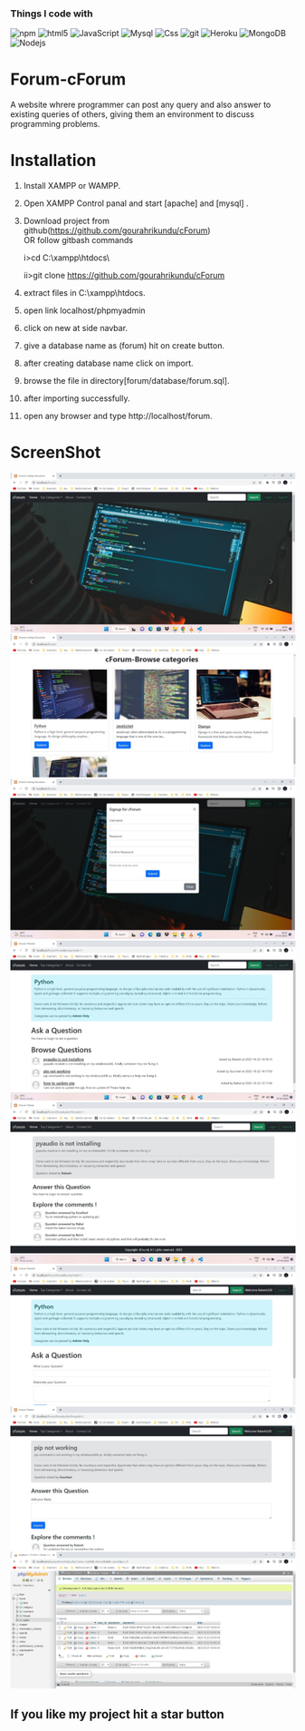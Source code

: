 

<h3>Things I code with</h3>
<p>
  <img alt="npm" src="https://img.shields.io/badge/-NPM-CB3837?style=flat-square&logo=npm&logoColor=white" />
  <img alt="html5" src="https://img.shields.io/badge/-HTML5-E34F26?style=flat-square&logo=html5&logoColor=white" />
  <img alt="JavaScript" src="https://img.shields.io/badge/JavaScript-323330?style=flat-square&logo=javascript&logoColor=F7DF1E" />
  <img alt="Mysql" src="https://img.shields.io/badge/MySQL-00000F?style=flat-square&logo=mysql&logoColor=white" />
  <img alt="Css" src="https://img.shields.io/badge/CSS-239120?&style=flat-square&logo=css3&logoColor=white" />
  <img alt="git" src="https://img.shields.io/badge/-Git-F05032?style=flat-square&logo=git&logoColor=white" />
  <img alt="Heroku" src="https://img.shields.io/badge/-Heroku-430098?style=flat-square&logo=heroku&logoColor=white" />
  <img alt="MongoDB" src="https://img.shields.io/badge/-MongoDB-13aa52?style=flat-square&logo=mongodb&logoColor=white" />
  <img alt="Nodejs" src="https://img.shields.io/badge/-Nodejs-43853d?style=flat-square&logo=Node.js&logoColor=white" />
  
</p>


# Forum-cForum
A website whrere programmer can post any query and also answer to existing queries of others, giving them an environment to discuss programming problems.

# Installation

1. Install XAMPP or WAMPP.

2. Open XAMPP Control panal and start [apache] and [mysql] .

3. Download project from github(https://github.com/gourahrikundu/cForum)  
    OR follow gitbash commands
    
    i>cd C:\\xampp\htdocs\
    
    ii>git clone https://github.com/gourahrikundu/cForum
    
4. extract files in C:\\xampp\htdocs\.

5. open link localhost/phpmyadmin

6. click on new at side navbar.

7. give a database name as (forum) hit on create button.

8. after creating database name click on import.

9. browse the file in directory[forum/database/forum.sql].

10. after importing successfully.

11. open any browser and type http://localhost/forum.





# ScreenShot
![Image of adduser](https://github.com/gourahrikundu/cForum/blob/master/projectSS/1.jpg)  
![Image of adduser](https://github.com/gourahrikundu/cForum/blob/master/projectSS/2.jpg)  
![Image of adduser](https://github.com/gourahrikundu/cForum/blob/master/projectSS/3.jpg)  
![Image of adduser](https://github.com/gourahrikundu/cForum/blob/master/projectSS/4.jpg)  
![Image of adduser](https://github.com/gourahrikundu/cForum/blob/master/projectSS/5.jpg)  
![Image of adduser](https://github.com/gourahrikundu/cForum/blob/master/projectSS/6.jpg)  
![Image of adduser](https://github.com/gourahrikundu/cForum/blob/master/projectSS/7.jpg)  
![Image of adduser](https://github.com/gourahrikundu/cForum/blob/master/projectSS/8.jpg)


##  If you like my project hit a star button
